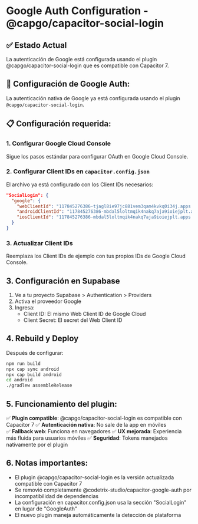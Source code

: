 # Google Auth Configuration - @capgo/capacitor-social-login

## ✅ Estado Actual
La autenticación de Google está configurada usando el plugin @capgo/capacitor-social-login que es compatible con Capacitor 7.

## 🔧 Configuración de Google Auth:

La autenticación nativa de Google ya está configurada usando el plugin `@capgo/capacitor-social-login`.

## 📋 Configuración requerida:

### 1. Configurar Google Cloud Console
Sigue los pasos estándar para configurar OAuth en Google Cloud Console.

### 2. Configurar Client IDs en `capacitor.config.json`

El archivo ya está configurado con los Client IDs necesarios:

```json
"SocialLogin": {
  "google": {
    "webClientId": "117845276386-tjagl8ie97jc881vem3qam4kvkq0i34j.apps.googleusercontent.com",
    "androidClientId": "117845276386-mbdal5loltmqik4nakq7aja9ioiejplt.apps.googleusercontent.com",
    "iosClientId": "117845276386-mbdal5loltmqik4nakq7aja9ioiejplt.apps.googleusercontent.com"
  }
}
```

### 3. Actualizar Client IDs
Reemplaza los Client IDs de ejemplo con tus propios IDs de Google Cloud Console.

## 3. Configuración en Supabase

1. Ve a tu proyecto Supabase > Authentication > Providers
2. Activa el proveedor Google
3. Ingresa:
   - Client ID: El mismo Web Client ID de Google Cloud
   - Client Secret: El secret del Web Client ID

## 4. Rebuild y Deploy

Después de configurar:

```bash
npm run build
npx cap sync android
npx cap build android
cd android
./gradlew assembleRelease
```

## 5. Funcionamiento del plugin:

✅ **Plugin compatible**: @capgo/capacitor-social-login es compatible con Capacitor 7
✅ **Autenticación nativa**: No sale de la app en móviles  
✅ **Fallback web**: Funciona en navegadores
✅ **UX mejorada**: Experiencia más fluida para usuarios móviles
✅ **Seguridad**: Tokens manejados nativamente por el plugin

## 6. Notas importantes:

- El plugin @capgo/capacitor-social-login es la versión actualizada compatible con Capacitor 7
- Se removió completamente @codetrix-studio/capacitor-google-auth por incompatibilidad de dependencias
- La configuración en capacitor.config.json usa la sección "SocialLogin" en lugar de "GoogleAuth"
- El nuevo plugin maneja automáticamente la detección de plataforma